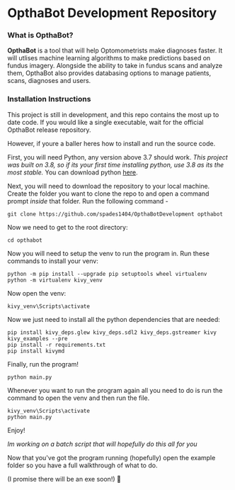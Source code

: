 # OpthaBot Development Repository

### What is OpthaBot?
__OpthaBot__ is a tool that will help Optomometrists make diagnoses faster. It will utlises machine learning algorithms to make predictions based on fundus imagery. Alongside the ability to take in fundus scans and analyze them, OpthaBot also provides databasing options to manage patients, scans, diagnoses and users. 

### Installation Instructions

This project is still in development, and this repo contains the most up to date code. If you would like a single executable, wait for the official OpthaBot release repository.

However, if youre a baller heres how to install and run the source code.

First, you will need Python, any version above 3.7 should work. *This project was built on 3.8, so if its your first time installing python, use 3.8 as its the most stable.* You can download python [here](https://www.python.org/downloads/). 

Next, you will need to download the repository to your local machine. Create the folder you want to clone the repo to and open a command prompt *inside* that folder. Run the following command - 

    git clone https://github.com/spades1404/OpthaBotDevelopment opthabot
    
Now we need to get to the root directory:

    cd opthabot
    
Now you will need to setup the venv to run the program in. Run these commands to install your venv:

    python -m pip install --upgrade pip setuptools wheel virtualenv
    python -m virtualenv kivy_venv
    
Now open the venv:

    kivy_venv\Scripts\activate
    
Now we just need to install all the python dependencies that are needed:

    pip install kivy_deps.glew kivy_deps.sdl2 kivy_deps.gstreamer kivy kivy_examples --pre
    pip install -r requirements.txt
    pip install kivymd
    
Finally, run the program!

    python main.py
    

Whenever you want to run the program again all you need to do is run the command to open the venv and then run the file.

    kivy_venv\Scripts\activate
    python main.py
    
Enjoy!

*Im working on a batch script that will hopefully do this all for you*

Now that you've got the program running (hopefully) open the example folder so you have a full walkthrough of what to do.

(I promise there will be an exe soon!)  :smiling_face_with_three_hearts:
